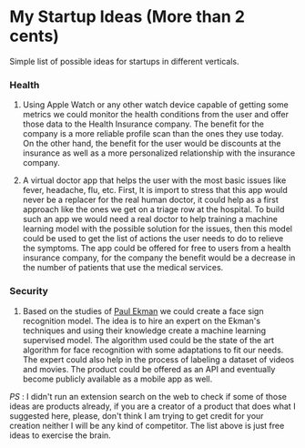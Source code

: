 # My Startup Ideas (More than 2 cents)
Simple list of possible ideas for startups in different verticals.

### Health

1. Using Apple Watch or any other watch device capable of getting some metrics we could monitor the health conditions from the user and offer those data to the Health Insurance company. The benefit for the company is a more reliable profile scan than the ones they use today. On the other hand, the benefit for the user would be discounts at the insurance as well as a more personalized relationship with the insurance company.

2. A virtual doctor app that helps the user with the most basic issues like fever, headache, flu, etc. First, It is import to stress that this app would never be a replacer for the real human doctor, it could help as a first approach like the ones we get on a triage row at the hospital. To build such an app we would need a real doctor to help training a machine learning model with the possible solution for the issues, then this model could be used to get the list of actions the user needs to do to relieve the symptoms. The app could be offered for free to users from a health insurance company, for the company the benefit would be a decrease in the number of patients that use the medical services.

### Security

1. Based on the studies of [Paul Ekman](https://en.wikipedia.org/wiki/Paul_Ekman) we could create a face sign recognition model. The idea is to hire an expert on the Ekman's techniques and using their knowledge create a machine learning supervised model. The algorithm used could be the state of the art algorithm for face recognition with some adaptations to fit our needs. The expert could also help in the process of labeling a dataset of videos and movies. The product could be offered as an API and eventually become publicly available as a mobile app as well.


_PS_ : I didn't run an extension search on the web to check if some of those ideas are products already, if you are a creator of a product that does what I suggested here, please, don't think I am trying to get credit for your creation neither I will be any kind of competitor. The list above is just free ideas to exercise the brain.
